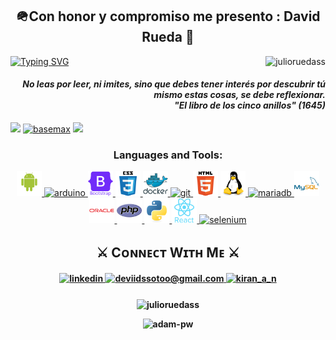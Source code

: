 <h2 align="center">🪖Con honor y compromiso me presento : David Rueda 🫡</h2>

[![Typing SVG](https://readme-typing-svg.demolab.com?font=Caveat&weight=600&size=25&duration=3000&pause=2000&color=22952C&background=7E5A4600&center=true&vCenter=true&random=false&width=435&lines=Cargando+.+.+.+.+.++cuerpo+mente+y+alma)](https://git.io/typing-svg)<img  align ="right" src="https://komarev.com/ghpvc/?username=julioruedass&label=Profile%20views&color=0e75b6&style=flat" alt="julioruedass" />


<h4 align="right"><i>No leas por leer, ni imites, sino que debes tener interés por descubrir tú mismo estas cosas, se debe reflexionar.  <br><b>"El libro de los cinco anillos" (1645) </b></i></h4>
<img src="https://user-images.githubusercontent.com/73097560/115834477-dbab4500-a447-11eb-908a-139a6edaec5c.gif"> 
<a href="https://github.com/BaseMax?tab=repositories"><img src="https://github-profile-trophy.vercel.app/?username=julioruedass&column=8&margin-w=15&margin-h=15" alt="basemax"></a> 
<img src="https://user-images.githubusercontent.com/73097560/115834477-dbab4500-a447-11eb-908a-139a6edaec5c.gif"> 


<h3 align="center">Languages and Tools:</h3>
<p align="center"> <a href="https://developer.android.com" target="_blank" rel="noreferrer"> <img src="https://raw.githubusercontent.com/devicons/devicon/master/icons/android/android-original-wordmark.svg" alt="android" width="40" height="40"/> </a> <a href="https://www.arduino.cc/" target="_blank" rel="noreferrer"> <img src="https://cdn.worldvectorlogo.com/logos/arduino-1.svg" alt="arduino" width="40" height="40"/> </a> <a href="https://getbootstrap.com" target="_blank" rel="noreferrer"> <img src="https://raw.githubusercontent.com/devicons/devicon/master/icons/bootstrap/bootstrap-plain-wordmark.svg" alt="bootstrap" width="40" height="40"/> </a> <a href="https://www.w3schools.com/css/" target="_blank" rel="noreferrer"> <img src="https://raw.githubusercontent.com/devicons/devicon/master/icons/css3/css3-original-wordmark.svg" alt="css3" width="40" height="40"/> </a> <a href="https://www.docker.com/" target="_blank" rel="noreferrer"> <img src="https://raw.githubusercontent.com/devicons/devicon/master/icons/docker/docker-original-wordmark.svg" alt="docker" width="40" height="40"/> </a> <a href="https://git-scm.com/" target="_blank" rel="noreferrer"> <img src="https://www.vectorlogo.zone/logos/git-scm/git-scm-icon.svg" alt="git" width="40" height="40"/> </a> <a href="https://www.w3.org/html/" target="_blank" rel="noreferrer"> <img src="https://raw.githubusercontent.com/devicons/devicon/master/icons/html5/html5-original-wordmark.svg" alt="html5" width="40" height="40"/> </a> <a href="https://www.linux.org/" target="_blank" rel="noreferrer"> <img src="https://raw.githubusercontent.com/devicons/devicon/master/icons/linux/linux-original.svg" alt="linux" width="40" height="40"/> </a> <a href="https://mariadb.org/" target="_blank" rel="noreferrer"> <img src="https://www.vectorlogo.zone/logos/mariadb/mariadb-icon.svg" alt="mariadb" width="40" height="40"/> </a> <a href="https://www.mysql.com/" target="_blank" rel="noreferrer"> <img src="https://raw.githubusercontent.com/devicons/devicon/master/icons/mysql/mysql-original-wordmark.svg" alt="mysql" width="40" height="40"/> </a> <a href="https://www.oracle.com/" target="_blank" rel="noreferrer"> <img src="https://raw.githubusercontent.com/devicons/devicon/master/icons/oracle/oracle-original.svg" alt="oracle" width="40" height="40"/> </a> <a href="https://www.php.net" target="_blank" rel="noreferrer"> <img src="https://raw.githubusercontent.com/devicons/devicon/master/icons/php/php-original.svg" alt="php" width="40" height="40"/> </a> <a href="https://www.python.org" target="_blank" rel="noreferrer"> <img src="https://raw.githubusercontent.com/devicons/devicon/master/icons/python/python-original.svg" alt="python" width="40" height="40"/> </a> <a href="https://reactjs.org/" target="_blank" rel="noreferrer"> <img src="https://raw.githubusercontent.com/devicons/devicon/master/icons/react/react-original-wordmark.svg" alt="react" width="40" height="40"/> </a> <a href="https://www.selenium.dev" target="_blank" rel="noreferrer"> <img src="https://raw.githubusercontent.com/detain/svg-logos/780f25886640cef088af994181646db2f6b1a3f8/svg/selenium-logo.svg" alt="selenium" width="40" height="40"/> </a> </p>

<div dir="center" aling="center">
 <!--Contact Section--> 
 <h2 align="center">⚔️ Cᴏɴɴᴇᴄᴛ Wɪᴛʜ Mᴇ ⚔️ </h2>
  <h4 align="center" dir="center"> 
  <a  href="https://www.linkedin.com/in/julio-rueda-722996264" target="_blank">
  <img src=https://img.shields.io/badge/linkedin-%231E77B5.svg?&style=for-the-badge&logo=linkedin&logoColor=white alt=linkedin style="margin-bottom: 5px;" />
  </a>
   <a align="center" href="mailto:deviidssotoo@gmail.com" target="_blank">
   <img src="https://img.shields.io/badge/Gmail-D14836?style=for-the-badge&logo=gmail&logoColor=white" alt="deviidssotoo@gmail.com" mail style="margin-bottom: 5px;" />
  </a>

  <a align="center" href="https://www.instagram.com/daavidrsoto" target="_blank">
   <img src=https://img.shields.io/badge/Instagram-E4405F?style=for-the-badge&logo=instagram&logoColor=white alt=kiran_a_n Instagram style="margin-bottom: 5px;" />
  </a> 
  </h4>
  
 <h4 align="center" dir="center">   
    <img src="https://github-readme-stats.vercel.app/api?username=julioruedass&show_icons=true&theme=dark&locale=en" alt="julioruedass" align=center/>
  
  <img
src="https://github-readme-stats.vercel.app/api/top-langs?username=julioruedass&exclude_repo=PPL_A_2022_10,PBP_Mini_Project&show_icons=true&locale=en&bg_color=0d1117&text_color=ffffff&layout=compact"
alt="adam-pw"
bg_color=#808080/>
  </h4>


</div>

#
